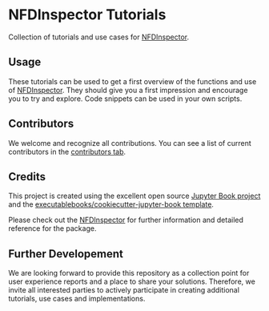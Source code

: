 # NFDInspector Tutorials

Collection of tutorials and use cases for [NFDInspector](https://github.com/montan-code/nfdinspector).

## Usage

These tutorials can be used to get a first overview of the functions and use of [NFDInspector](https://github.com/montan-code/nfdinspector). They should give you a first impression and encourage you to try and explore. Code snippets can be used in your own scripts.

## Contributors

We welcome and recognize all contributions. You can see a list of current contributors in the [contributors tab](https://github.com/RodionLisch/nfdinspector_tutorials/graphs/contributors).

## Credits

This project is created using the excellent open source [Jupyter Book project](https://jupyterbook.org/) and the [executablebooks/cookiecutter-jupyter-book template](https://github.com/executablebooks/cookiecutter-jupyter-book).

Please check out the [NFDInspector](https://github.com/montan-code/nfdinspector) for further information and detailed reference for the package.

## Further Developement

We are looking forward to provide this repository as a collection point for user experience reports and a place to share your solutions. Therefore, we invite all interested parties to actively participate in creating additional tutorials, use cases and implementations.